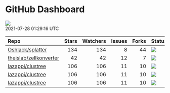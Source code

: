 GitHub Dashboard
================

![](https://github.com/lazappi/gh-dashboard/workflows/Render%20Status/badge.svg)  
2021-07-28 01:29:16 UTC

| Repo                                                                | Stars | Watchers | Issues | Forks | Status                                                                                                                                                  | Commit                                                                                                                                              |
| :------------------------------------------------------------------ | ----: | -------: | -----: | ----: | :------------------------------------------------------------------------------------------------------------------------------------------------------ | :-------------------------------------------------------------------------------------------------------------------------------------------------- |
| [Oshlack/splatter](https://github.com/Oshlack/splatter)             |   134 |      134 |      8 |    44 | [![](https://github.com/Oshlack/splatter/workflows/R-CMD-check-bioc/badge.svg)](https://github.com/Oshlack/splatter/actions/runs/859753248)             | <a href="https://github.com/Oshlack/splatter/commit/bef776a105d49621545d237cf671f4de990d8b0d" title="Merge branch 'RELEASE_3_13'">bef776</a>        |
| [theislab/zellkonverter](https://github.com/theislab/zellkonverter) |    42 |       42 |     12 |     7 | [![](https://github.com/theislab/zellkonverter/workflows/R-CMD-check-bioc/badge.svg)](https://github.com/theislab/zellkonverter/actions/runs/959874353) | <a href="https://github.com/theislab/zellkonverter/commit/8a4f8557790f41605b70e974b36fe6f26fbff9bc" title="Merge branch 'RELEASE_3_13'">8a4f85</a>  |
| [lazappi/clustree](https://github.com/lazappi/clustree)             |   106 |      106 |     11 |    10 | [![](https://github.com/lazappi/clustree/workflows/R-CMD-check/badge.svg)](https://github.com/lazappi/clustree/actions/runs/450958999)                  | <a href="https://github.com/lazappi/clustree/commit/df3f57713c44cf2254aa64f889c4b376cd01e7df" title="Update CI (#68)">df3f57</a>                    |
| [lazappi/clustree](https://github.com/lazappi/clustree)             |   106 |      106 |     11 |    10 | [![](https://github.com/lazappi/clustree/workflows/pkgdown/badge.svg)](https://github.com/lazappi/clustree/actions/runs/450887969)                      | <a href="https://github.com/lazappi/clustree/commit/887e1d05ecf7dcf22b3beea3b513b8ed287cf47e" title="Run test coverage GHA on ci branch">887e1d</a> |
| [lazappi/clustree](https://github.com/lazappi/clustree)             |   106 |      106 |     11 |    10 | [![](https://github.com/lazappi/clustree/workflows/test-coverage/badge.svg)](https://github.com/lazappi/clustree/actions/runs/450959002)                | <a href="https://github.com/lazappi/clustree/commit/df3f57713c44cf2254aa64f889c4b376cd01e7df" title="Update CI (#68)">df3f57</a>                    |
